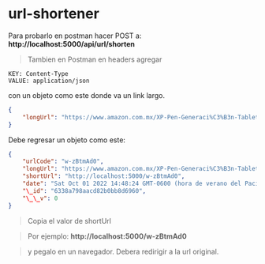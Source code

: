 # url-shortener

Para probarlo en postman hacer POST a:
**http://localhost:5000/api/url/shorten**

> Tambien en Postman en headers agregar

    KEY: Content-Type
    VALUE: application/json

con un objeto como este donde va un link largo.

```json
{ 
    "longUrl": "https://www.amazon.com.mx/XP-Pen-Generaci%C3%B3n-Tableta-Pantalla-Pulgadas/dp/B08S6RKG4Z/?_encoding=UTF8&pd_rd_w=qPZx4&content-id=amzn1.sym.49817a84-0bcd-497b-b987-7eb2210a5a09&pf_rd_p=49817a84-0bcd-497b-b987-7eb2210a5a09&pf_rd_r=4AXM6FP7BFDY9RXYE5X9&pd_rd_wg=OYKLd&pd_rd_r=487d6f03-73dc-479e-8828-a4fc5277d3e8&ref_=pd_gw_ci_mcx_mr_hp_atf_m"
}
```

Debe regresar un objeto como este:

```json
{ 
    "urlCode": "w-zBtmAd0", 
    "longUrl": "https://www.amazon.com.mx/XP-Pen-Generaci%C3%B3n-Tableta-Pantalla-Pulgadas/dp/B08S6RKG4Z/?_encoding=UTF8&pd_rd_w=qPZx4&content-id=amzn1.sym.49817a84-0bcd-497b-b987-7eb2210a5a09&pf_rd_p=49817a84-0bcd-497b-b987-7eb2210a5a09&pf_rd_r=4AXM6FP7BFDY9RXYE5X9&pd_rd_wg=OYKLd&pd_rd_r=487d6f03-73dc-479e-8828-a4fc5277d3e8&ref_=pd_gw_ci_mcx_mr_hp_atf_m", 
    "shortUrl": "http://localhost:5000/w-zBtmAd0", 
    "date": "Sat Oct 01 2022 14:48:24 GMT-0600 (hora de verano del Pacífico de México)", 
    "\_id": "6338a798aacd82b0bb8d6960", 
    "\_\_v": 0
}
```

> Copia el valor de shortUrl 

> Por ejemplo: 
> **http://localhost:5000/w-zBtmAd0**

> y pegalo en un navegador.
> Debera redirigir a la url original.
